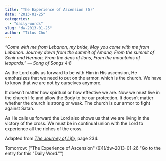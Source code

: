 ```yaml
---
title: "The Experience of Ascension (5)"
date: "2013-01-25"
categories: 
  - "daily-words"
slug: "dw-2013-01-25"
author: "Titus Chu"
---
```


__“Come with me from Lebanon, my bride,_ _May you come with me from Lebanon._ _Journey down from the summit of Amana,_ _From the summit of Senir and Hermon,_ _From the dens of lions,_ _From the mountains of leopards.”_ _— Song of Songs 4:8__

As the Lord calls us forward to be with Him in His ascension, He emphasizes that we need to put on the armor, which is the church. We have to know that we are not by ourselves anymore.

It doesn’t matter how spiritual or how effective we are. Now we must live in the church life and allow the Body to be our protection. It doesn’t matter whether the church is strong or weak. The church is our armor to fight against Satan.

As He calls us forward the Lord also shows us that we are living in the victory of the cross. We must be in continual union with the Lord to experience all the riches of the cross.

Adapted from _[The Journey of Life,](/book-journey "Go to the listing for this book.")_ page 234.

Tomorrow: ["The Experience of Ascension" (6)](/dw-2013-01-26 "Go to the entry for this "Daily Word."")
